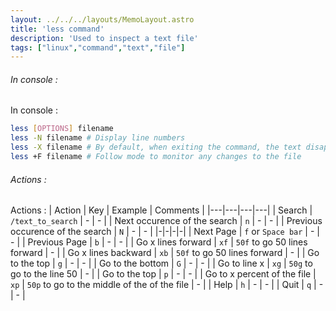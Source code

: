```yaml
---
layout: ../../../layouts/MemoLayout.astro
title: 'less command'
description: 'Used to inspect a text file'
tags: ["linux","command","text","file"]
---
```


###### In console :
In console :
``` Bash
less [OPTIONS] filename
less -N filename # Display line numbers
less -X filename # By default, when exiting the command, the text disapear. -X will keep the text displayed
less +F filename # Follow mode to monitor any changes to the file
```

###### Actions :
Actions :
| Action | Key | Example | Comments |
|---|---|---|---|
| Search | `/text_to_search` | - | - |
| Next occurence of the search | `n` | - | - |
| Previous occurence of the search | `N` | - | - |
|-|-|-|-|
| Next Page | `f` or `Space bar` | - | - |
| Previous Page | `b` | - | - |
| Go x lines forward | `xf` | `50f` to go 50 lines forward | - |
| Go x lines backward | `xb` | `50f` to go 50 lines forward | - |
| Go to the top | `g` | - | - |
| Go to the bottom | `G` | - | - |
| Go to line x | `xg` | `50g` to go to the line 50 | - |
| Go to the top | `p` | - | - |
| Go to x percent of the file | `xp` | `50p` to go to the middle of the of the file | - |
| Help | `h` | - | - |
| Quit | `q` | - | - |
